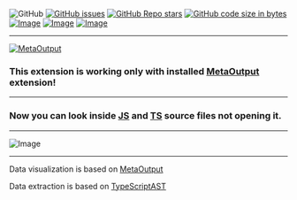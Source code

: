 ![GitHub](https://img.shields.io/github/license/viacheslav-lozinskyi/Preview-JS)
[![GitHub issues](https://img.shields.io/github/issues/viacheslav-lozinskyi/Preview-JS)](https://github.com/viacheslav-lozinskyi/Preview-JS/issues)
[![GitHub Repo stars](https://img.shields.io/github/stars/viacheslav-lozinskyi/Preview-JS)](https://github.com/viacheslav-lozinskyi/Preview-JS/stargazers)
[![GitHub code size in bytes](https://img.shields.io/github/languages/code-size/viacheslav-lozinskyi/Preview-JS)](https://github.com/viacheslav-lozinskyi/Preview-JS)
[![Image](https://img.shields.io/badge/VS-2022-blueviolet)](https://marketplace.visualstudio.com/items?itemName=ViacheslavLozinskyi.MetaOutput-2022)
[![Image](https://img.shields.io/badge/VS-2019-blueviolet)](https://marketplace.visualstudio.com/items?itemName=ViacheslavLozinskyi.MetaOutput-2019)
[![Image](https://img.shields.io/badge/VS-2017-blueviolet)](https://marketplace.visualstudio.com/items?itemName=ViacheslavLozinskyi.MetaOutput-2019)

---

[![MetaOutput](https://www.metaoutput.net/_functions/watch?utm_source=github.com&utm_medium=referral&utm_campaign=view-on-github&utm_term=2022-02-09&utm_content=Preview-JS&source=GITHUB&size=128x128&project=Preview-JS&url=https://github.com/viacheslav-lozinskyi/Preview-JS)](https://www.metaoutput.net/)

### This extension is working only with installed [MetaOutput](https://www.metaoutput.net/) extension!

---

### Now you can look inside [JS](https://en.wikipedia.org/wiki/JavaScript) and [TS](https://en.wikipedia.org/wiki/TypeScript) source files not opening it.

---

![Image](https://viacheslav-lozinskyi.github.io/Preview-JS/resource/video/Presentation1.gif)

---

Data visualization is based on [MetaOutput](https://www.metaoutput.net/)

Data extraction is based on [TypeScriptAST](https://github.com/ToCSharp/TypeScriptAST)
